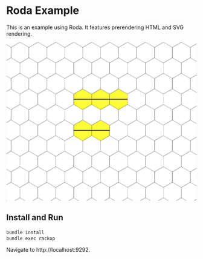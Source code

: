 # Roda Example

This is an example using Roda. It features prerendering HTML and SVG rendering.

![SVG Hexes](roda_example.png)

## Install and Run

```
bundle install
bundle exec rackup
```

Navigate to http://localhost:9292.

